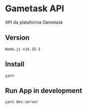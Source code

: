 # Gametask API

API da plataforma Gametask

## Version

    Node.js v14.15.1

## Install

    yarn

## Run App in development

    yarn dev:server
